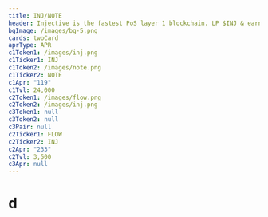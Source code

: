 ```yaml
---
title: INJ/NOTE
header: Injective is the fastest PoS layer 1 blockchain. LP $INJ & earn $FLOW
bgImage: /images/bg-5.png
cards: twoCard
aprType: APR
c1Token1: /images/inj.png
c1Ticker1: INJ
c1Token2: /images/note.png
c1Ticker2: NOTE
c1Apr: "119"
c1Tvl: 24,000
c2Token1: /images/flow.png
c2Token2: /images/inj.png
c3Token1: null
c3Token2: null
c3Pair: null
c2Ticker1: FLOW
c2Ticker2: INJ
c2Apr: "233"
c2Tvl: 3,500
c3Apr: null
---
```


# d
